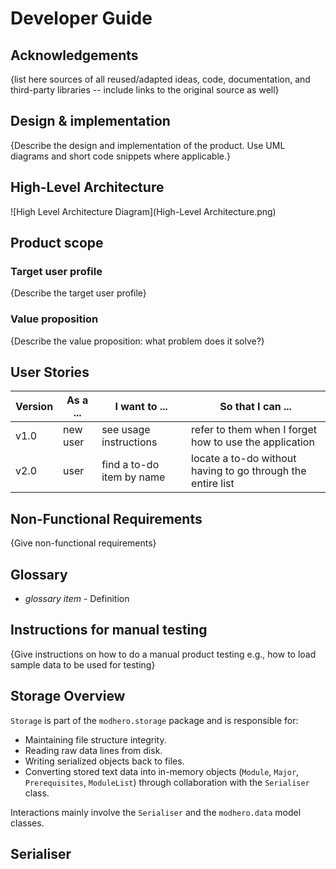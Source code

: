 # Developer Guide

## Acknowledgements

{list here sources of all reused/adapted ideas, code, documentation, and third-party libraries -- include links to the original source as well}

## Design & implementation

{Describe the design and implementation of the product. Use UML diagrams and short code snippets where applicable.}
## High-Level Architecture
![High Level Architecture Diagram](High-Level Architecture.png)
## Product scope
### Target user profile

{Describe the target user profile}

### Value proposition

{Describe the value proposition: what problem does it solve?}

## User Stories

|Version| As a ... | I want to ... | So that I can ...|
|--------|----------|---------------|------------------|
|v1.0|new user|see usage instructions|refer to them when I forget how to use the application|
|v2.0|user|find a to-do item by name|locate a to-do without having to go through the entire list|

## Non-Functional Requirements

{Give non-functional requirements}

## Glossary

* *glossary item* - Definition

## Instructions for manual testing

{Give instructions on how to do a manual product testing e.g., how to load sample data to be used for testing}


## Storage Overview

`Storage` is part of the `modhero.storage` package and is responsible for:
- Maintaining file structure integrity.
- Reading raw data lines from disk.
- Writing serialized objects back to files.
- Converting stored text data into in-memory objects (`Module`, `Major`, `Prerequisites`, `ModuleList`) through collaboration with the `Serialiser` class.

Interactions mainly involve the `Serialiser` and the `modhero.data` model classes.

## Serialiser
###

